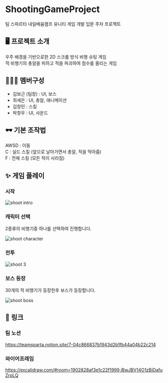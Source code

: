 # ShootingGameProject
팀 스파르타 내일배움캠프 유니티 게임 개발 입문 주차 프로젝트
## 🖥️ 프로젝트 소개
우주 배경을 기반으로한 2D 스크롤 방식 비행 슈팅 게임   
적 비행기의 총알을 피하고 적을 파괴하여 점수를 올리는 게임

## 👨‍👨‍👦 멤버구성
- 김보근 (팀장) : UI, 보스 
- 최세은 : UI, 총알, 애니메이션
- 김창민 : 스킬
- 박창우 : UI, 사운드

## 🕶 기본 조작법
AWSD : 이동   
C : 실드 스킬 (앞으로 날아가면서 총알, 적을 막아줌)   
F : 전체 스킬 (모든 적이 사라짐)

## ✨ 게임 플레이

### 시작

![shoot intro](https://github.com/A7-ShootingGame-Team/ShootingGameProject/assets/74403510/0999c01d-ab9e-4a7b-8d60-75a06e4af98b)

### 캐릭터 선택
2종류의 비행기중 하나를 선택하여 진행합니다.   

![shoot character](https://github.com/A7-ShootingGame-Team/ShootingGameProject/assets/74403510/0228598e-a01f-4f77-94c3-5d00e42cd4e5)

### 전투
![shoot 3](https://github.com/A7-ShootingGame-Team/ShootingGameProject/assets/74403510/b283a31d-8609-456b-954c-28c94bcfef05)

### 보스 등장
30개의 적 비행기가 등장한후 보스가 등장합니다.   

![shoot boss](https://github.com/A7-ShootingGame-Team/ShootingGameProject/assets/74403510/6ec1790d-d275-410e-b28a-cd1d5ecf2f7a)

## 📌 링크

### 팀 노션
https://teamsparta.notion.site/7-04c866837b1943d2b1fb44a04b22c214
### 와이어프레임
https://excalidraw.com/#room=1902828af3e1c22f1999,jBwJBV14O1zBiDafuZrpLQ

